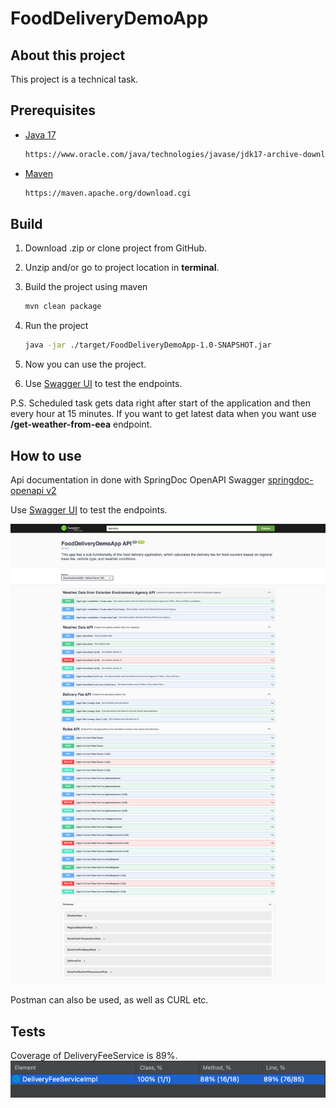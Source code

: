 # FoodDeliveryDemoApp

## About this project
This project is a technical task.

## Prerequisites

* [Java 17](https://www.oracle.com/java/technologies/javase/jdk17-archive-downloads.html)
  ```sh
  https://www.oracle.com/java/technologies/javase/jdk17-archive-downloads.html
  ```

* [Maven](https://maven.apache.org/download.cgi)
  ```sh
  https://maven.apache.org/download.cgi
  ```

## Build

1. Download .zip or clone project from GitHub.

2. Unzip and/or go to project location in __terminal__.

3. Build the project using maven
   ```sh
   mvn clean package
   ```
4. Run the project
   ```sh
   java -jar ./target/FoodDeliveryDemoApp-1.0-SNAPSHOT.jar
   ```
5. Now you can use the project.

6. Use [Swagger UI](http://localhost:8080/swagger-ui/index.html) to test the endpoints.

P.S. Scheduled task gets data right after start of the application and then every hour at 15 minutes.
If you want to get latest data when you want use __/get-weather-from-eea__ endpoint.


## How to use

Api documentation in done with SpringDoc OpenAPI Swagger [springdoc-openapi v2](https://springdoc.org/v2/)

Use [Swagger UI](http://localhost:8080/swagger-ui/index.html) to test the endpoints.

![swagger ui look](src/main/resources/misc/swagger_look.png)

Postman can also be used, as well as CURL etc.

## Tests
Coverage of DeliveryFeeService is 89%.
![delivery fee service test coverage](src/main/resources/misc/test_coverage_delivery_fee_service.png)